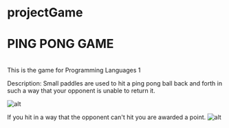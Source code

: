 # projectGame
# PING PONG GAME
<br>This is the game for Programming Languages 1

Description:
Small paddles are used to hit a ping pong ball back and forth in such a way that your opponent is unable to return it.

![alt](https://sun9-28.userapi.com/impg/Ffi_jxBx1DLxHQph71PS8CN1jhRtwHY5IyuR4A/Cis1kTzXGbc.jpg?size=1348x863&quality=96&proxy=1&sign=d0198b2aceccd1ce412cce2058d603a7&type=album)

If you hit in a way that the opponent can't hit you are awarded a point.
![alt](https://sun9-44.userapi.com/impg/Yh-hs5Bv-sjXVJ2tucSr8HuZlWjyr1bEz4P1qA/eJOeKWvRYIU.jpg?size=1256x810&quality=96&proxy=1&sign=897b2d4343a82929756e83554f2756ae&type=album)
